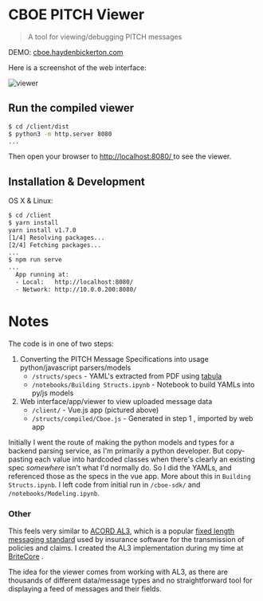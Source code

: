 # CBOE PITCH Viewer
> A tool for viewing/debugging PITCH messages

DEMO: [cboe.haydenbickerton.com](http://cboe.haydenbickerton.com/)

Here is a screenshot of the web interface:

![viewer](https://drive.google.com/uc?export=view&id=15KgEKh51IWeQcE7jn7xWy1QARKsuy8bi)

## Run the compiled viewer
```sh
$ cd /client/dist
$ python3 -m http.server 8080
...
```
Then open your browser to [http://localhost:8080/ ](http://localhost:8080/ ) to see the viewer.

## Installation & Development

OS X & Linux:

```sh
$ cd /client
$ yarn install
yarn install v1.7.0
[1/4] Resolving packages...
[2/4] Fetching packages...
...
$ npm run serve
...
  App running at:
  - Local:   http://localhost:8080/
  - Network: http://10.0.0.200:8080/
```

# Notes
The code is in one of two steps:

 1. Converting the PITCH Message Specifications into usage python/javascript parsers/models
	 - `/structs/specs` - YAML's extracted from PDF using [tabula]([https://tabula.technology/](https://tabula.technology/))
	 -  `/notebooks/Building Structs.ipynb` - Notebook to build YAMLs into py/js models
 2. Web interface/app/viewer to view uploaded message data
	 - `/client/` - Vue.js app (pictured above)
	 - `/structs/compiled/Cboe.js` - Generated in  step 1 , imported by web app


Initially I went the route of making the python models and types for a backend parsing service, as I'm primarily a python developer. But copy-pasting each value into hardcoded classes when there's clearly an existing spec *somewhere* isn't what I'd normally do. So I did the YAMLs, and referenced those as the specs in the vue app. More about this in `Building Structs.ipynb`. I left code from initial run in `/cboe-sdk/` and `/notebooks/Modeling.ipynb`.


### Other
This feels very similar to [ACORD AL3]([https://www.acord.org/standards-architecture/acord-data-standards/Property_Casualty_Data_Standards#AL3](https://www.acord.org/standards-architecture/acord-data-standards/Property_Casualty_Data_Standards#AL3)), which is a popular [fixed length messaging standard]([https://www.ibm.com/support/knowledgecenter/en/SSMKHH_10.0.0/com.ibm.etools.mft.doc/ad09530_.htm](https://www.ibm.com/support/knowledgecenter/en/SSMKHH_10.0.0/com.ibm.etools.mft.doc/ad09530_.htm)) used by insurance software for the transmission of policies and claims. I created the AL3 implementation during my time at [BriteCore]([https://www.britecore.com/](https://www.britecore.com/)) .

The idea for the viewer comes from working with AL3, as there are thousands of different data/message types and no straightforward tool for displaying a feed of messages and their fields.







